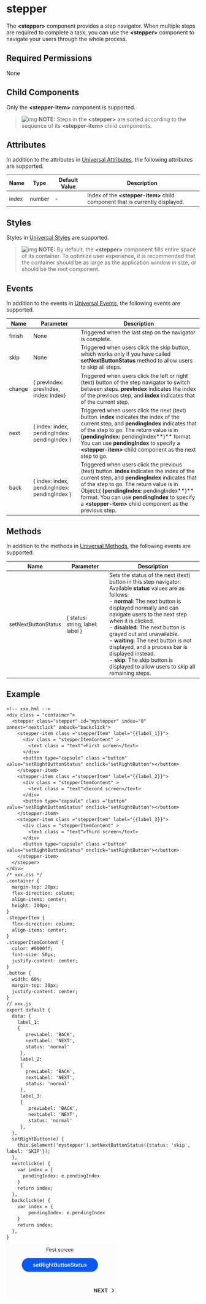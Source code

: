 # stepper

The **\<stepper>** component provides a step navigator. When multiple steps are required to complete a task, you can use the **\<stepper>** component to navigate your users through the whole process.

## Required Permissions

None

## Child Components

Only the **\<stepper-item>** component is supported.

> ![img](https://gitee.com/openharmony/docs/raw/OpenHarmony-3.1-Release/en/application-dev/public_sys-resources/icon-note.gif) **NOTE:** Steps in the **\<stepper>** are sorted according to the sequence of its **\<stepper-item>** child components.

## Attributes

In addition to the attributes in [Universal Attributes](js-components-common-attributes.md), the following attributes are supported.



| Name  | Type   | Default Value | Description                                                  |
| ----- | ------ | ------------- | ------------------------------------------------------------ |
| index | number | -             | Index of the **\<stepper-item>** child component that is currently displayed. |

## Styles

Styles in [Universal Styles](js-components-common-styles.md) are supported.

> ![img](https://gitee.com/openharmony/docs/raw/OpenHarmony-3.1-Release/en/application-dev/public_sys-resources/icon-note.gif) **NOTE:** By default, the **\<stepper>** component fills entire space of its container. To optimize user experience, it is recommended that the container should be as large as the application window in size, or should be the root component.

## Events

In addition to the events in [Universal Events](js-components-common-events.md), the following events are supported.



| Name   | Parameter                                    | Description                                                  |
| ------ | -------------------------------------------- | ------------------------------------------------------------ |
| finish | None                                         | Triggered when the last step on the navigator is complete.   |
| skip   | None                                         | Triggered when users click the skip button, which works only if you have called **setNextButtonStatus** method to allow users to skip all steps. |
| change | { prevIndex: prevIndex, index: index}        | Triggered when users click the left or right (text) button of the step navigator to switch between steps. **prevIndex** indicates the index of the previous step, and **index** indicates that of the current step. |
| next   | { index: index, pendingIndex: pendingIndex } | Triggered when users click the next (text) button. **index** indicates the index of the current step, and **pendingIndex** indicates that of the step to go. The return value is in **{pendingIndex:** pendingIndex**}** format. You can use **pendingIndex** to specify a **\<stepper-item>** child component as the next step to go. |
| back   | { index: index, pendingIndex: pendingIndex } | Triggered when users click the previous (text) button. **index** indicates the index of the current step, and **pendingIndex** indicates that of the step to go. The return value is in Object:{ **{pendingIndex:** pendingIndex**}** format. You can use **pendingIndex** to specify a **\<stepper-item>** child component as the previous step. |

## Methods

In addition to the methods in [Universal Methods](js-components-common-methods.md), the following events are supported.



| Name                | Parameter                        | Description                                                  |
| ------------------- | -------------------------------- | ------------------------------------------------------------ |
| setNextButtonStatus | { status: string, label: label } | Sets the status of the next (text) button in this step navigator. Available **status** values are as follows:   <br>- **normal**: The next button is displayed normally and can navigate users to the next step when it is clicked.  <br>- **disabled**: The next button is grayed out and unavailable.  <br>- **waiting**: The next button is not displayed, and a process bar is displayed instead.  <br>- **skip**: The skip button is displayed to allow users to skip all remaining steps. |

## Example

```
<!-- xxx.hml -->
<div class = "container">
  <stepper class="stepper" id="mystepper" index="0"  onnext="nextclick" onback="backclick">
    <stepper-item class ="stepperItem" label="{{label_1}}">
      <div class = "stepperItemContent" >
        <text class = "text">First screen</text>
      </div>
      <button type="capsule" class ="button" value="setRightButtonStatus" onclick="setRightButton"></button>
    </stepper-item>
    <stepper-item class ="stepperItem" label="{{label_2}}">
      <div class = "stepperItemContent" >
        <text class = "text">Second screen</text>
      </div>
      <button type="capsule" class ="button" value="setRightButtonStatus" onclick="setRightButton"></button>
    </stepper-item>
    <stepper-item class ="stepperItem" label="{{label_3}}">
      <div class = "stepperItemContent" >
        <text class = "text">Third screen</text>
      </div>
      <button type="capsule" class ="button" value="setRightButtonStatus" onclick="setRightButton"></button>
    </stepper-item>
  </stepper>
</div>
/* xxx.css */
.container {
  margin-top: 20px;
  flex-direction: column;
  align-items: center;
  height: 300px;
}
.stepperItem {
  flex-direction: column;
  align-items: center;
}
.stepperItemContent {
  color: #0000ff;
  font-size: 50px;
  justify-content: center;
}
.button {
  width: 60%;
  margin-top: 30px;
  justify-content: center;
}
// xxx.js
export default {
  data: {
    label_1:
    {
       prevLabel: 'BACK',
       nextLabel: 'NEXT',
       status: 'normal'
     },
     label_2:
     {
       prevLabel: 'BACK',
       nextLabel: 'NEXT',
       status: 'normal'
     },
     label_3:
     {
        prevLabel: 'BACK',
        nextLabel: 'NEXT',
        status: 'normal'
     },
  },
  setRightButton(e) {
    this.$element('mystepper').setNextButtonStatus({status: 'skip', label: 'SKIP'});
  },
  nextclick(e) {
    var index = {
      pendingIndex: e.pendingIndex
    }
    return index;
  },
  backclick(e) {
    var index = {
        pendingIndex: e.pendingIndex
    }
    return index;
  },
}
```

![img](figures/en-us_image_0000001127125114.gif)